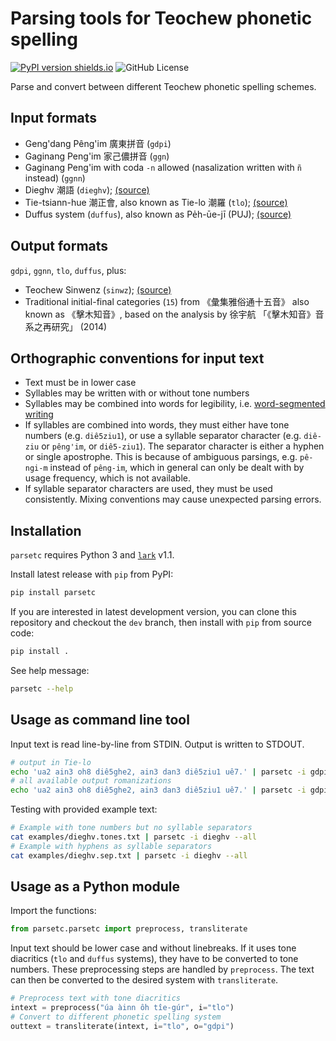 Parsing tools for Teochew phonetic spelling
===========================================

[![PyPI version shields.io](https://img.shields.io/pypi/v/parsetc.svg)](https://pypi.python.org/pypi/parsetc/)
![GitHub License](https://img.shields.io/github/license/learn-teochew/parsetc)

Parse and convert between different Teochew phonetic spelling schemes.


Input formats
-------------

 * Geng'dang Pêng'im 廣東拼音 (`gdpi`)
 * Gaginang Peng'im 家己儂拼音 (`ggn`)
 * Gaginang Peng'im with coda `-n` allowed (nasalization written with `ñ`
   instead) (`ggnn`)
 * Dieghv 潮語 (`dieghv`);
   [(source)](https://kahaani.github.io/gatian/appendix1/index.html)
 * Tie-tsiann-hue 潮正會, also known as Tie-lo 潮羅 (`tlo`);
   [(source)](http://library.hiteo.pw/book/wagpzbkv.html)
 * Duffus system (`duffus`), also known as Pe̍h-ūe-jī (PUJ);
   [(source)](https://archive.org/details/englishchinesev00duffgoog)


Output formats
--------------

`gdpi`, `ggnn`, `tlo`, `duffus`, plus:

 * Teochew Sinwenz (`sinwz`);
   [(source)](http://eresources.nlb.gov.sg/newspapers/Digitised/Page/nysp19391115-1.1.22)
 * Traditional initial-final categories (`15`) from 《彙集雅俗通十五音》 also
   known as 《擊木知音》, based on the analysis by 徐宇航
   「《擊木知音》音系之再研究」 (2014)


Orthographic conventions for input text
---------------------------------------

 * Text must be in lower case
 * Syllables may be written with or without tone numbers
 * Syllables may be combined into words for legibility, i.e. [word-segmented
   writing](https://en.wikipedia.org/wiki/Chinese_word-segmented_writing)
 * If syllables are combined into words, they must either have tone numbers
   (e.g. `diê5ziu1`), or use a syllable separator character (e.g. `diê-ziu` or
   `pêng'im`, or `diê5-ziu1`). The separator character is either a hyphen or
   single apostrophe. This is because of ambiguous parsings, e.g. `pê-ngi-m`
   instead of `pêng-im`, which in general can only be dealt with by usage
   frequency, which is not available.
 * If syllable separator characters are used, they must be used consistently.
   Mixing conventions may cause unexpected parsing errors.


Installation
------------

`parsetc` requires Python 3 and [`lark`](https://lark-parser.readthedocs.io/en/latest/) v1.1.

Install latest release with `pip` from PyPI:

```bash
pip install parsetc
```

If you are interested in latest development version, you can clone this
repository and checkout the `dev` branch, then install with `pip` from source
code:

```bash
pip install .
```

See help message:

```bash
parsetc --help
```


Usage as command line tool
--------------------------

Input text is read line-by-line from STDIN. Output is written to STDOUT.

```bash
# output in Tie-lo
echo 'ua2 ain3 oh8 diê5ghe2, ain3 dan3 diê5ziu1 uê7.' | parsetc -i gdpi -o tlo
# all available output romanizations
echo 'ua2 ain3 oh8 diê5ghe2, ain3 dan3 diê5ziu1 uê7.' | parsetc -i gdpi --all
```

Testing with provided example text:

```bash
# Example with tone numbers but no syllable separators
cat examples/dieghv.tones.txt | parsetc -i dieghv --all
# Example with hyphens as syllable separators
cat examples/dieghv.sep.txt | parsetc -i dieghv --all
```


Usage as a Python module
------------------------

Import the functions:

```python
from parsetc.parsetc import preprocess, transliterate
```

Input text should be lower case and without linebreaks. If it uses tone
diacritics (`tlo` and `duffus` systems), they have to be converted to tone
numbers. These preprocessing steps are handled by `preprocess`. The text can
then be converted to the desired system with `transliterate`.

```python
# Preprocess text with tone diacritics
intext = preprocess("úa àinn ôh tîe-gúr", i="tlo")
# Convert to different phonetic spelling system
outtext = transliterate(intext, i="tlo", o="gdpi")
```
